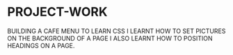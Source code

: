 # PROJECT-WORK
BUILDING A CAFE MENU TO LEARN CSS
I LEARNT HOW TO SET PICTURES ON THE BACKGROUND OF A PAGE
I ALSO LEARNT HOW TO POSITION HEADINGS ON A PAGE.
